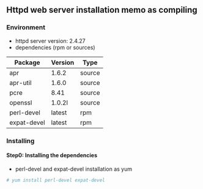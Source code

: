 ## Httpd web server installation memo as compiling

### Environment

* httpd server version: 2.4.27
* dependencies (rpm or sources)

Package|Version|Type
-|-|-
apr|1.6.2|source
apr-util|1.6.0|source
pcre|8.41|source
openssl|1.0.2l|source
perl-devel|latest|rpm
expat-devel|latest|rpm

### Installing

#### Step0: Installing the dependencies

* perl-devel and expat-devel installation as yum
```bash
# yum install perl-devel expat-devel
```
